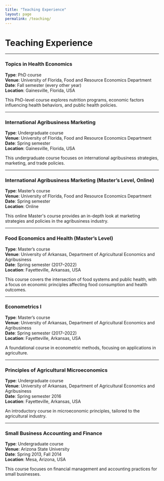 ```yaml
---
title: "Teaching Experience"
layout: page
permalink: /teaching/
---
```


# Teaching Experience

---

### Topics in Health Economics

**Type**: PhD course  
**Venue**: University of Florida, Food and Resource Economics Department  
**Date**: Fall semester (every other year)  
**Location**: Gainesville, Florida, USA

This PhD-level course explores nutrition programs, economic factors influencing health behaviors, and public health policies.

---

### International Agribusiness Marketing

**Type**: Undergraduate course  
**Venue**: University of Florida, Food and Resource Economics Department  
**Date**: Spring semester  
**Location**: Gainesville, Florida, USA

This undergraduate course focuses on international agribusiness strategies, marketing, and trade policies.

---

### International Agribusiness Marketing (Master’s Level, Online)

**Type**: Master’s course  
**Venue**: University of Florida, Food and Resource Economics Department  
**Date**: Spring semester  
**Location**: Online

This online Master's course provides an in-depth look at marketing strategies and policies in the agribusiness industry.

---

### Food Economics and Health (Master’s Level)

**Type**: Master’s course  
**Venue**: University of Arkansas, Department of Agricultural Economics and Agribusiness  
**Date**: Spring semester (2017–2022)  
**Location**: Fayetteville, Arkansas, USA

This course covers the intersection of food systems and public health, with a focus on economic principles affecting food consumption and health outcomes.

---

### Econometrics I

**Type**: Master’s course  
**Venue**: University of Arkansas, Department of Agricultural Economics and Agribusiness  
**Date**: Spring semester (2017–2022)  
**Location**: Fayetteville, Arkansas, USA

A foundational course in econometric methods, focusing on applications in agriculture.

---

### Principles of Agricultural Microeconomics

**Type**: Undergraduate course  
**Venue**: University of Arkansas, Department of Agricultural Economics and Agribusiness  
**Date**: Spring semester 2016  
**Location**: Fayetteville, Arkansas, USA

An introductory course in microeconomic principles, tailored to the agricultural industry.

---

### Small Business Accounting and Finance

**Type**: Undergraduate course  
**Venue**: Arizona State University  
**Date**: Spring 2013, Fall 2014  
**Location**: Mesa, Arizona, USA

This course focuses on financial management and accounting practices for small businesses.

